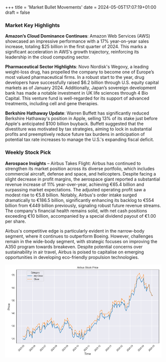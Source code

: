 +++
title = 'Market Bullet Movements'
date = 2024-05-05T17:07:19+01:00
draft = false

### Market Key Highlights

**Amazon’s Cloud Dominance Continues**: Amazon Web Services (AWS) showcased an impressive performance with a 17% year-on-year sales increase, totaling $25 billion in the first quarter of 2024. This marks a significant acceleration in AWS's growth trajectory, reinforcing its leadership in the cloud computing sector.

**Pharmaceutical Sector Highlights**: Novo Nordisk's Wegovy, a leading weight-loss drug, has propelled the company to become one of Europe’s most valued pharmaceutical firms. In a robust start to the year, drug developers have successfully raised $6.2 billion through U.S. equity capital markets as of January 2024. Additionally, Japan’s sovereign development bank has made a notable investment in UK life sciences through 4 Bio Capital. This venture fund is well-regarded for its support of advanced treatments, including cell and gene therapies.

**Berkshire Hathaway Update**: Warren Buffett has significantly reduced Berkshire Hathaway's position in Apple, selling 13% of its stake just before Apple's anticipated $100 billion buyback. Buffett suggested that the divestiture was motivated by tax strategies, aiming to lock in substantial profits and preemptively reduce future tax burdens in anticipation of potential tax rate increases to manage the U.S.'s expanding fiscal deficit.

### Weekly Stock Pick

**Aerospace Insights** – Airbus Takes Flight: Airbus has continued to strengthen its market position across its diverse portfolio, which includes commercial aircraft, defense and space, and helicopters. Despite facing a slight decrease in profit margins, the aerospace giant reported a substantial revenue increase of 11% year-over-year, achieving €65.4 billion and surpassing market expectations. The adjusted operating profit saw a modest rise to €5.8 billion. Notably, Airbus's order intake surged dramatically to €186.5 billion, significantly enhancing its backlog to €554 billion from €449 billion previously, signaling robust future revenue streams. The company's financial health remains solid, with net cash positions exceeding €10 billion, accompanied by a special dividend payout of €1.00 per share.

Airbus's competitive edge is particularly evident in the narrow-body segment, where it continues to outperform Boeing. However, challenges remain in the wide-body segment, with strategic focuses on improving the A350 program towards breakeven. Despite potential concerns over sustainability in air travel, Airbus is poised to capitalise on emerging opportunities in developing eco-friendly propulsion technologies.

![Airbus Stock](/img/AirbusStock.png)